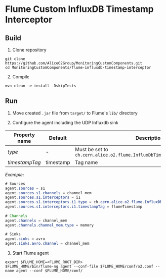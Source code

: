 # Flume Custom InfluxDB Timestamp Interceptor

## Build
1. Clone repository
```
git clone https://github.com/AliceO2Group/MonitoringCustomComponents.git
cd MonitoringCustomComponents/flume-influxdb-timestamp-interceptor
```

2. Compile
```
mvn clean -e install -DskipTests
```

## Run
1. Move created `.jar` file from `target/` to Flume's `lib/` directory

2. Configure the agent including the UDP Influxdb sink

| Property name  | Default | Description |
| -------------- | ------- | ----------- |
| *type*         | -       | Must be set to `ch.cern.alice.o2.flume.InfluxDbTimestampInterceptor$Builder` |
| *timestampTag* | timestamp | Tag name |

*Example:*
 ```java
# Sources
agent.sources = s1
agent.sources.s1.channels = channel_mem
agent.sources.s1.interceptors = i1
agent.sources.s1.interceptors.i1.type = ch.cern.alice.o2.flume.InfluxDbTimestampInterceptor$Builder
agent.sources.s1.interceptors.i1.timestampTag = flumeTimestamp
	
# Channels
agent.channels = channel_mem
agent.channels.channel_mem.type = memory
 	
# Sinks
agent.sinks = avro
agent.sinks.avro.channel = channel_mem
```

3. Start Flume agent
```
export $FLUME_HOME=<FLUME_ROOT_DIR>
$FLUME_HOME/bin/flume-ng agent --conf-file $FLUME_HOME/conf/o2.conf --name agent --conf $FLUME_HOME/conf/
```
